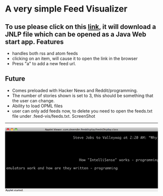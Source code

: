 A very simple Feed Visualizer
=============================

To use please click on this [link](http://github.com/devender/feed-vis/raw/gh-pages/feed-vis.jnlp), it will download a JNLP file which can be opened as a Java Web start app. 
Features
--------
*   handles both rss and atom feeds
*   clicking on an item, will cause it to open the link in the browser
*   Press "a" to add a new feed url.

Future
-------
*   Comes preloaded with Hacker News and Reddit/programming.
*   The number of stories shown is set to 3, this should be something that the user can change.
*   Ability to load OPML files
*   user can only add feeds now, to delete you need to open the feeds.txt file under .feed-vis/feeds.txt.
ScreenShot
------------
![ScreenShot](http://github.com/devender/feed-vis/raw/gh-pages/screenshot.png)